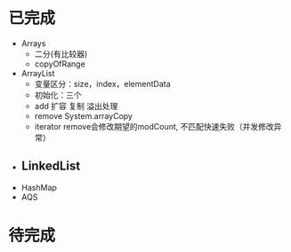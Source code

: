 
# 已完成

- Arrays
    - 二分(有比较器)
    - copyOfRange
- ArrayList
    - 变量区分：size，index，elementData
    - 初始化：三个
    - add 扩容 复制 溢出处理
    - remove System.arrayCopy
    - iterator remove会修改期望的modCount, 不匹配快速失败（并发修改异常）
- LinkedList
    - 
- HashMap
- AQS


# 待完成
